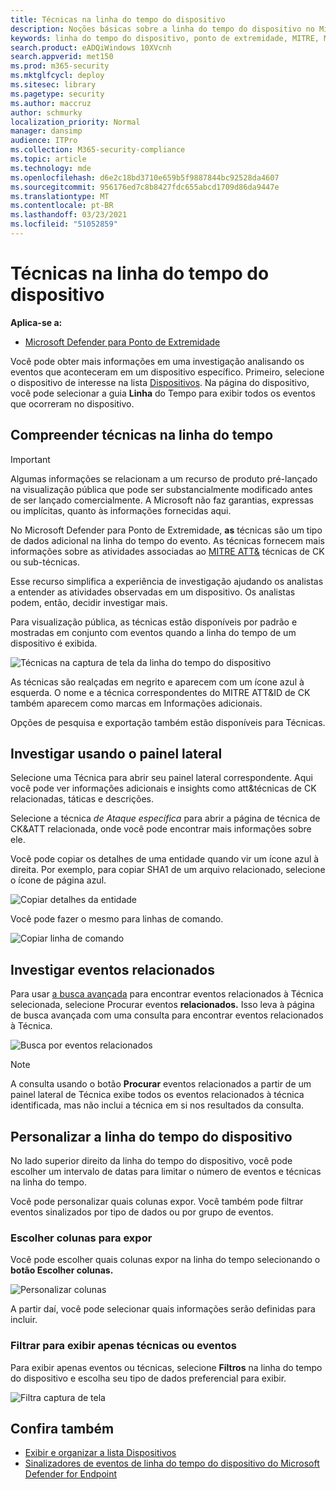 ```yaml
---
title: Técnicas na linha do tempo do dispositivo
description: Noções básicas sobre a linha do tempo do dispositivo no Microsoft Defender para Ponto de Extremidade
keywords: linha do tempo do dispositivo, ponto de extremidade, MITRE, MITRE ATT&CK, técnicas, táticas
search.product: eADQiWindows 10XVcnh
search.appverid: met150
ms.prod: m365-security
ms.mktglfcycl: deploy
ms.sitesec: library
ms.pagetype: security
ms.author: maccruz
author: schmurky
localization_priority: Normal
manager: dansimp
audience: ITPro
ms.collection: M365-security-compliance
ms.topic: article
ms.technology: mde
ms.openlocfilehash: d6e2c18bd3710e659b5f9887844bc92528da4607
ms.sourcegitcommit: 956176ed7c8b8427fdc655abcd1709d86da9447e
ms.translationtype: MT
ms.contentlocale: pt-BR
ms.lasthandoff: 03/23/2021
ms.locfileid: "51052859"
---
```

# <a name="techniques-in-the-device-timeline"></a>Técnicas na linha do tempo do dispositivo


**Aplica-se a:**
- [Microsoft Defender para Ponto de Extremidade](https://go.microsoft.com/fwlink/p/?linkid=2146631)


Você pode obter mais informações em uma investigação analisando os eventos que aconteceram em um dispositivo específico. Primeiro, selecione o dispositivo de interesse na lista [Dispositivos](machines-view-overview.md). Na página do dispositivo, você pode selecionar a guia **Linha** do Tempo para exibir todos os eventos que ocorreram no dispositivo.

## <a name="understand-techniques-in-the-timeline"></a>Compreender técnicas na linha do tempo

>[!IMPORTANT]
>Algumas informações se relacionam a um recurso de produto pré-lançado na visualização pública que pode ser substancialmente modificado antes de ser lançado comercialmente. A Microsoft não faz garantias, expressas ou implícitas, quanto às informações fornecidas aqui.

No Microsoft Defender para Ponto de Extremidade, **as** técnicas são um tipo de dados adicional na linha do tempo do evento. As técnicas fornecem mais informações sobre as atividades associadas ao [MITRE ATT&](https://attack.mitre.org/) técnicas de CK ou sub-técnicas. 

Esse recurso simplifica a experiência de investigação ajudando os analistas a entender as atividades observadas em um dispositivo. Os analistas podem, então, decidir investigar mais.

Para visualização pública, as técnicas estão disponíveis por padrão e mostradas em conjunto com eventos quando a linha do tempo de um dispositivo é exibida. 

![Técnicas na captura de tela da linha do tempo do dispositivo](images/device-timeline-2.png)

As técnicas são realçadas em negrito e aparecem com um ícone azul à esquerda. O nome e a técnica correspondentes do MITRE ATT&ID de CK também aparecem como marcas em Informações adicionais. 

Opções de pesquisa e exportação também estão disponíveis para Técnicas.

## <a name="investigate-using-the-side-pane"></a>Investigar usando o painel lateral

Selecione uma Técnica para abrir seu painel lateral correspondente. Aqui você pode ver informações adicionais e insights como att&técnicas de CK relacionadas, táticas e descrições. 

Selecione a técnica *de Ataque específica* para abrir a página de técnica de CK&ATT relacionada, onde você pode encontrar mais informações sobre ele.

Você pode copiar os detalhes de uma entidade quando vir um ícone azul à direita. Por exemplo, para copiar SHA1 de um arquivo relacionado, selecione o ícone de página azul.

![Copiar detalhes da entidade](images/techniques-side-pane-clickable.png)

Você pode fazer o mesmo para linhas de comando.

![Copiar linha de comando](images/techniques-side-pane-command.png)


## <a name="investigate-related-events"></a>Investigar eventos relacionados

Para usar [a busca avançada](advanced-hunting-overview.md) para encontrar eventos relacionados à Técnica selecionada, selecione Procurar eventos **relacionados.** Isso leva à página de busca avançada com uma consulta para encontrar eventos relacionados à Técnica.

![Busca por eventos relacionados](images/techniques-hunt-for-related-events.png)

>[!NOTE]
>A consulta usando o botão **Procurar** eventos relacionados a partir de um painel lateral de Técnica exibe todos os eventos relacionados à técnica identificada, mas não inclui a técnica em si nos resultados da consulta.


## <a name="customize-your-device-timeline"></a>Personalizar a linha do tempo do dispositivo

No lado superior direito da linha do tempo do dispositivo, você pode escolher um intervalo de datas para limitar o número de eventos e técnicas na linha do tempo. 

Você pode personalizar quais colunas expor. Você também pode filtrar eventos sinalizados por tipo de dados ou por grupo de eventos.

### <a name="choose-columns-to-expose"></a>Escolher colunas para expor
Você pode escolher quais colunas expor na linha do tempo selecionando o **botão Escolher colunas.**

![Personalizar colunas](images/filter-customize-columns.png)

A partir daí, você pode selecionar quais informações serão definidas para incluir.

### <a name="filter-to-view-techniques-or-events-only"></a>Filtrar para exibir apenas técnicas ou eventos

Para exibir apenas eventos ou técnicas, selecione **Filtros** na linha do tempo do dispositivo e escolha seu tipo de dados preferencial para exibir.

![Filtra captura de tela](images/device-timeline-filters.png)



## <a name="see-also"></a>Confira também
- [Exibir e organizar a lista Dispositivos](machines-view-overview.md)
- [Sinalizadores de eventos de linha do tempo do dispositivo do Microsoft Defender for Endpoint](device-timeline-event-flag.md) 


 
